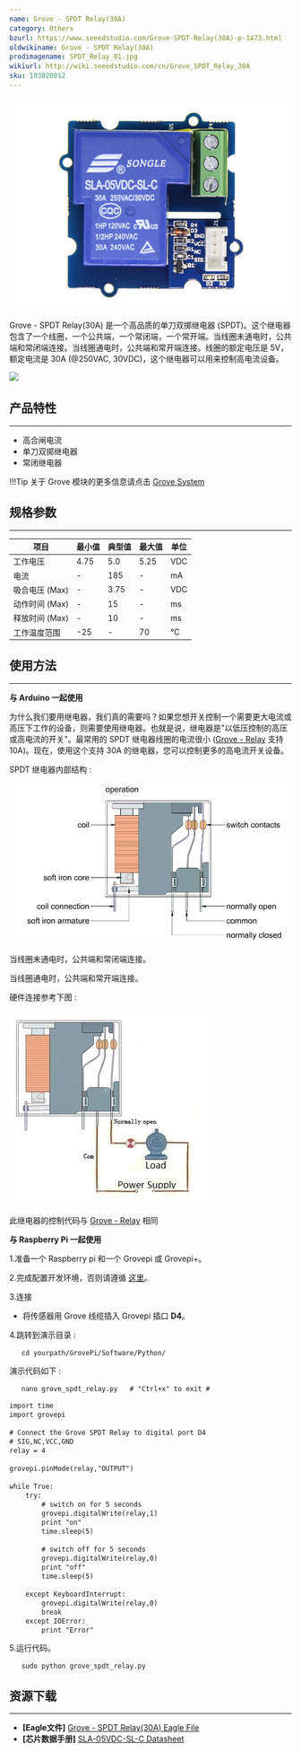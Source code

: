```yaml
---
name: Grove - SPDT Relay(30A)
category: Others
bzurl: https://www.seeedstudio.com/Grove-SPDT-Relay(30A)-p-1473.html
oldwikiname: Grove - SPDT Relay(30A)
prodimagename: SPDT_Relay_01.jpg
wikiurl: http://wiki.seeedstudio.com/cn/Grove_SPDT_Relay_30A
sku: 103020012
---
```


![](https://github.com/SeeedDocument/Grove-SPDT_Relay_30A/raw/master/img/SPDT_Relay_01.jpg)

Grove - SPDT Relay(30A) 是一个高品质的单刀双掷继电器 (SPDT)。这个继电器包含了一个线圈，一个公共端，一个常闭端，一个常开端。当线圈未通电时，公共端和常闭端连接。当线圈通电时，公共端和常开端连接。线圈的额定电压是 5V，额定电流是 30A (@250VAC, 30VDC)，这个继电器可以用来控制高电流设备。

[![](https://github.com/SeeedDocument/wiki_chinese/raw/master/docs/images/click_to_buy.PNG)](https://item.taobao.com/item.htm?spm=a230r.1.14.16.2c083744k8U2id&id=520666199351&ns=1&abbucket=1#detail)

## 产品特性
---
- 高合闸电流
- 单刀双掷继电器
- 常闭继电器

!!!Tip
    关于 Grove 模块的更多信息请点击 [Grove System](http://wiki.seeedstudio.com/cn/Grove_System/)


## 规格参数
---
|项目|	最小值|	典型值	|最大值	|单位|
|---|---|---|---|---|
|工作电压|	4.75|	5.0|	5.25	|VDC|
|电流	|-|185|-|	mA|
|吸合电压 (Max)	|-|3.75|-|	VDC|
|动作时间 (Max)|-|	15|-|	ms|
|释放时间 (Max)|-|	10|-|	ms|
|工作温度范围|	-25| -	|70	|°C|


## 使用方法
---
**与 Arduino 一起使用**

为什么我们要用继电器，我们真的需要吗？如果您想开关控制一个需要更大电流或高压下工作的设备，则需要使用继电器。也就是说，继电器是"以低压控制的高压或高电流的开关"。最常用的 SPDT 继电器线圈的电流很小 ([Grove - Relay](http://wiki.seeed.cc/Grove-Relay/) 支持 10A)。现在，使用这个支持 30A 的继电器，您可以控制更多的高电流开关设备。

SPDT 继电器内部结构 :

![](https://github.com/SeeedDocument/Grove-SPDT_Relay_30A/raw/master/img/Relay_Struction.jpg)

当线圈未通电时，公共端和常闭端连接。

当线圈通电时，公共端和常开端连接。

硬件连接参考下图 :

![](https://github.com/SeeedDocument/Grove-SPDT_Relay_30A/raw/master/img/SPDT_Relay.jpg)

此继电器的控制代码与 [Grove - Relay](http://wiki.seeed.cc/Grove-Relay/) 相同

**与 Raspberry Pi 一起使用**

1.准备一个 Raspberry pi 和一个 Grovepi 或 Grovepi+。

2.完成配置开发环境，否则请遵循 [这里](http://wiki.seeedstudio.com/cn/GrovePi_Plus/)。

3.连接
- 将传感器用 Grove 线缆插入  Grovepi 插口 **D4**。

4.跳转到演示目录 :
```
   cd yourpath/GrovePi/Software/Python/
```
演示代码如下 :
```
   nano grove_spdt_relay.py   # "Ctrl+x" to exit #
```
```
import time
import grovepi

# Connect the Grove SPDT Relay to digital port D4
# SIG,NC,VCC,GND
relay = 4

grovepi.pinMode(relay,"OUTPUT")

while True:
    try:
        # switch on for 5 seconds
        grovepi.digitalWrite(relay,1)
        print "on"
        time.sleep(5)

        # switch off for 5 seconds
        grovepi.digitalWrite(relay,0)
        print "off"
        time.sleep(5)

    except KeyboardInterrupt:
        grovepi.digitalWrite(relay,0)
        break
    except IOError:
        print "Error"
```

5.运行代码。
```
   sudo python grove_spdt_relay.py
```

## 资源下载
---
- **[Eagle文件]** [Grove - SPDT Relay(30A) Eagle File](https://github.com/SeeedDocument/Grove-SPDT_Relay_30A/raw/master/res/Grove_-_SPDT_Relay(30A)_Eagle_File.zip) 
- **[芯片数据手册]** [SLA-05VDC-SL-C Datasheet](https://github.com/SeeedDocument/Grove-SPDT_Relay_30A/raw/master/res/SLA-05VDC-SL-C_Datasheet.pdf)
